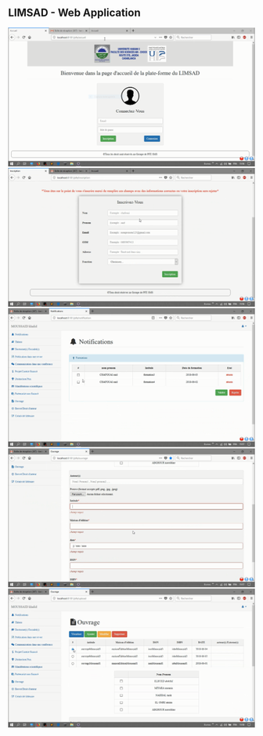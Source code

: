 ## LIMSAD - Web Application
![](images/1.png)
![](images/2.png)
![](images/3.png)
![](images/4.png)
![](images/5.png)
